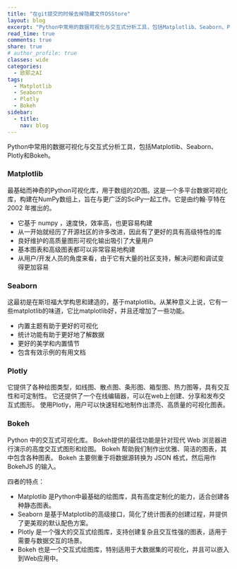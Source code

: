 ```yaml
---
title: "在git提交的时候去掉隐藏文件DSStore"
layout: blog
excerpt: "Python中常用的数据可视化与交互式分析工具，包括Matplotlib、Seaborn、Plotly和Bokeh。"
read_time: true
comments: true
share: true
# author_profile: true
classes: wide
categories:
  - 欧耶之AI
tags:
  - Matplotlib
  - Seaborn
  - Plotly
  - Bokeh
sidebar:
  - title: 
    nav: blog
---
```


Python中常用的数据可视化与交互式分析工具，包括Matplotlib、Seaborn、Plotly和Bokeh。

### Matplotlib
最基础而神奇的Python可视化库，用于数组的2D图。这是一个多平台数据可视化库，构建在NumPy数组上，旨在与更广泛的SciPy一起工作。它是由约翰·亨特在 2002 年推出的。

* 它基于 numpy ，速度快，效率高，也更容易构建
* 从一开始就经历了开源社区的许多改进，因此有了更好的具有高级特性的库
* 良好维护的高质量图形可视化输出吸引了大量用户
* 基本图表和高级图表都可以非常容易地构建
* 从用户/开发人员的角度来看，由于它有大量的社区支持，解决问题和调试变得更加容易

### Seaborn
这最初是在斯坦福大学构思和建造的，基于matplotlib。从某种意义上说，它有一些matplotlib的味道，它比matplotlib好，并且还增加了一些功能。

* 内置主题有助于更好的可视化
* 统计功能有助于更好地了解数据
* 更好的美学和内置情节
* 包含有效示例的有用文档

### Plotly
它提供了各种绘图类型，如线图、散点图、条形图、箱型图、热力图等，具有交互性和可定制性。 它还提供了一个在线编辑器，可以在web上创建、分享和发布交互式图形。 使用Plotly，用户可以快速轻松地制作出漂亮、高质量的可视化图表。

### Bokeh
Python 中的交互式可视化库。 Bokeh提供的最佳功能是针对现代 Web 浏览器进行演示的高度交互式图形和绘图。 Bokeh 帮助我们制作出优雅、简洁的图表，其中包含各种图表。 Bokeh 主要侧重于将数据源转换为 JSON 格式，然后用作 BokehJS 的输入。

四者的特点：

* Matplotlib 是Python中最基础的绘图库，具有高度定制化的能力，适合创建各种静态图表。
* Seaborn 是基于Matplotlib的高级接口，简化了统计图表的创建过程，并提供了更美观的默认配色方案。
* Plotly 是一个强大的交互式绘图库，支持创建复杂且交互性强的图表，适用于需要与数据交互的场景。
* Bokeh 也是一个交互式绘图库，特别适用于大数据集的可视化，并且可以嵌入到Web应用中。